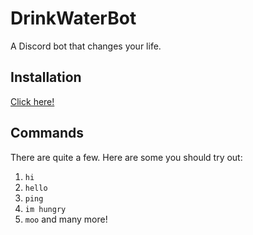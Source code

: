 # DrinkWaterBot
A Discord bot that changes your life.  

## Installation
[Click here!](https://discord.com/oauth2/authorize?client_id=739820357300781056&permissions=355392&scope=bot)

## Commands
There are quite a few. Here are some you should try out:
1. `hi`
2. `hello`
3. `ping`
4. `im hungry`
5. `moo`
and many more!
